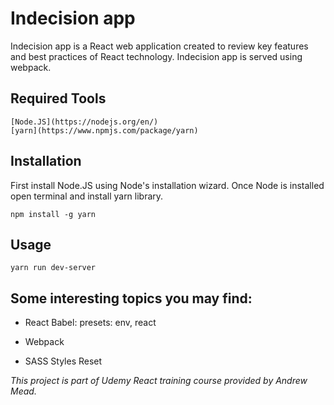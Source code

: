 # Indecision app

Indecision app is a React web application created to review key features and best practices of React technology. Indecision app is served using webpack. 

## Required Tools
    [Node.JS](https://nodejs.org/en/)
    [yarn](https://www.npmjs.com/package/yarn) 

## Installation
First install Node.JS using Node's installation wizard. Once Node is installed open terminal and install yarn library. 
```
npm install -g yarn
```

## Usage
```
yarn run dev-server
```

## Some interesting topics you may find:

- React
Babel: presets: env, react

- Webpack

- SASS
Styles Reset

*This project is part of Udemy React training course provided by Andrew Mead.* 
